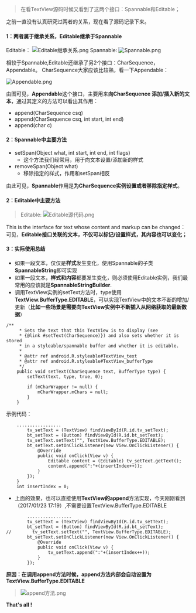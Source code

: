 > 在看TextView源码时候又看到了这两个接口：Spannable和Editable；

之前一直没有认真研究过两者的关系，现在看了源码记录下来。

#### 1：两者属于继承关系，Editable继承于Spannable
> 
Editable：
![Editable继承关系.png](http://upload-images.jianshu.io/upload_images/3501388-cd41a8895fc0d45d.png?imageMogr2/auto-orient/strip%7CimageView2/2/w/1240)
Spannable:
![Spannable.png](http://upload-images.jianshu.io/upload_images/3501388-456d44fbfba15d66.png?imageMogr2/auto-orient/strip%7CimageView2/2/w/1240)

相较于Spannable,Editable还继承了另2个接口：CharSequence，Appendable。
CharSequence大家应该比较熟，看一下Appendable：
> 
![Appendable.png](http://upload-images.jianshu.io/upload_images/3501388-5cee048b15eedd3e.png?imageMogr2/auto-orient/strip%7CimageView2/2/w/1240)

由图可见，**Appendable**这个接口，主要用来**向CharSequence 添加/插入新的文本**，通过其定义的方法可以看出其作用：
- append(CharSequence csq)
- append(CharSequence csq, int start, int end)
- append(char c)

#### 2：Spannable中主要方法
- setSpan(Object what, int start, int end, int flags)
  - 这个方法我们经常用，用于向文本设置/添加新的样式
- removeSpan(Object what)
  - 移除指定的样式，作用和setSpan相反

由此可见，**Spannable**作用是**为CharSequence实例设置或者移除指定样式**。

#### 2：Editable中主要方法
> Editable:
![Editable源代码.png](http://upload-images.jianshu.io/upload_images/3501388-00e294d99afd18f0.png?imageMogr2/auto-orient/strip%7CimageView2/2/w/1240)

This is the interface for text whose content and markup can be changed：
可见，**Editable接口关联的文本，不仅可以标记/设置样式，其内容也可以变化；**

#### 3：实际使用总结
- 如果一段文本，仅仅是**样式**发生变化，使用Spannable的子类**SpannableString**即可实现
- 如果一段文本，**样式和内容**都要发生变化，则必须使用Editable实例，我们最常用的应该就是**SpannableStringBuilder**.
- 调用TextView实例的setText方法时，type使用**TextView.BufferType.EDITABLE**，可以实现TextView中的文本不断的增加/更新（**比如一些场景是需要向TextView实例中不断插入从网络获取的最新数据**）
```
/**
     * Sets the text that this TextView is to display (see
     * {@link #setText(CharSequence)}) and also sets whether it is stored
     * in a styleable/spannable buffer and whether it is editable.
     *
     * @attr ref android.R.styleable#TextView_text
     * @attr ref android.R.styleable#TextView_bufferType
     */
    public void setText(CharSequence text, BufferType type) {
        setText(text, type, true, 0);

        if (mCharWrapper != null) {
            mCharWrapper.mChars = null;
        }
    }
```
示例代码：
```
    .................    
        tv_setText = (TextView) findViewById(R.id.tv_setText);
        bt_setText = (Button) findViewById(R.id.bt_setText);
        tv_setText.setText("", TextView.BufferType.EDITABLE);
        bt_setText.setOnClickListener(new View.OnClickListener() {
            @Override
            public void onClick(View v) {
                Editable content = (Editable) tv_setText.getText();
                content.append(":"+(insertIndex++));
            }
        });
    }
    int insertIndex = 0;
```
- 上面的效果，也可以直接使用**TextView的append**方法实现，今天刚刚看到（2017/01/23 17:19）,不需要设置TextView.BufferType.EDITABLE
```
        .................
        tv_setText = (TextView) findViewById(R.id.tv_setText);
        bt_setText = (Button) findViewById(R.id.bt_setText);
//        tv_setText.setText("", TextView.BufferType.EDITABLE);
        bt_setText.setOnClickListener(new View.OnClickListener() {
            @Override
            public void onClick(View v) {
                tv_setText.append(":"+(insertIndex++));
            }
        });
```
**原因：在调用append方法时候，append方法内部会自动设置为TextView.BufferType.EDITABLE**
> ![append方法.png](http://upload-images.jianshu.io/upload_images/3501388-5ffd907a2f6dc6ee.png?imageMogr2/auto-orient/strip%7CimageView2/2/w/1240)

**That's all !**
